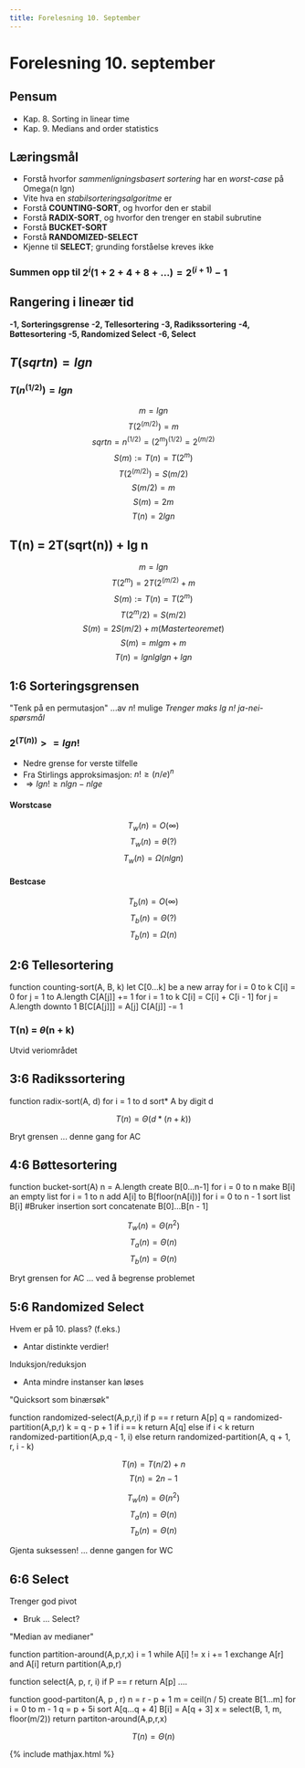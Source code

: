 ```yaml
---
title: Forelesning 10. September
---
```


# Forelesning 10. september

## Pensum
- Kap. 8. Sorting in linear time
- Kap. 9. Medians and order statistics


## Læringsmål
- Forstå hvorfor _sammenligningsbasert sortering_ har en _worst-case_ på Omega(n lgn)
- Vite hva en _stabilsorteringsalgoritme_ er
- Forstå **COUNTING-SORT**, og hvorfor den er stabil
- Forstå **RADIX-SORT**, og hvorfor den trenger en stabil subrutine
- Forstå **BUCKET-SORT**
- Forstå **RANDOMIZED-SELECT**
- Kjenne til **SELECT**; grunding forståelse kreves ikke


### Summen opp til $2^i (1+2+4+8+...) = 2^(i+1) - 1$

## Rangering i lineær tid

**-1, Sorteringsgrense**
**-2, Tellesortering**
**-3, Radikssortering**
**-4, Bøttesortering**
**-5, Randomized Select**
**-6, Select**

## $T(sqrt{n}) = lg n$
### $T(n^(1/2)) = lg n$
$$m = lg n$$
$$T(2^(m/2)) = m$$
$$sqrt{n} = n^(1/2) = (2^m)^(1/2) = 2^(m/2)$$
$$S(m) := T(n) = T(2^m)$$
$$T(2^(m/2)) = S(m/2)$$
$$S(m/2) = m$$
$$S(m) = 2m$$
$$T(n) = 2 lg n$$

## T(n) = 2T(sqrt(n)) + lg n
$$m = lg n$$
$$T(2^m) = 2T(2^(m/2) + m$$
$$S(m) := T(n) = T(2^m)$$
$$T(2^m/2) = S(m/2)$$
$$S(m) = 2S(m/2) + m (Master teoremet)$$
$$S(m) = m lg m + m$$
$$T(n) = lg n lg lg n + lg n$$


## 1:6 Sorteringsgrensen
"Tenk på en permutasjon"
...av $n!$ mulige
_Trenger maks lg n! ja-nei-spørsmål_


### $2^(T(n)) >= lg n!$
- Nedre grense for verste tilfelle
- Fra Stirlings approksimasjon: $n! \geq (n / e)^n$
- $\Rightarrow lg n! \geq n lg n - n lg e$

#### Worstcase
$$T_w(n) = O(\infty)$$
$$T_w(n) = \theta(?)$$
$$T_w(n) = \Omega(n lg n)$$

#### Bestcase
$$T_b(n) = O(\infty)$$
$$T_b(n) = \Theta(?)$$
$$T_b(n) = \Omega(n)$$

## 2:6 Tellesortering
function counting-sort(A, B, k)
    let C[0...k] be a new array
    for i = 0 to k
       C[i] = 0
    for j = 1 to A.length
       C[A[j]] += 1
    for i = 1 to k
       C[i] = C[i] + C[i - 1]
    for j = A.length downto 1
       B[C[A[j]]] = A[j]
       C[A[j]] -= 1

### T(n) = $\theta$(n + k)
Utvid veriområdet

## 3:6 Radikssortering
function radix-sort(A, d)
    for i = 1 to d
       sort* A by digit d

$$T(n) = \Theta(d * (n + k))$$

Bryt grensen
... denne gang for AC

## 4:6 Bøttesortering
function bucket-sort(A)
    n = A.length
    create B[0...n-1]
    for i = 0 to n
       make B[i] an empty list
    for i = 1 to n
       add A[i] to B[floor(nA[i])]
    for i = 0 to n - 1
       sort list B[i] #Bruker insertion sort
    concatenate B[0]...B[n - 1]

$$T_w(n) = \Theta(n^2)$$
$$T_a(n) = \Theta(n)$$
$$T_b(n) = \Theta(n)$$

Bryt grensen for AC
... ved å begrense problemet

## 5:6 Randomized Select

Hvem er på 10. plass? (f.eks.)
- Antar distinkte verdier!

Induksjon/reduksjon
- Anta mindre instanser kan løses

"Quicksort som binærsøk"

function randomized-select(A,p,r,i)
    if p == r
       return A[p]
    q = randomized-partition(A,p,r)
    k = q - p + 1
    if i == k
       return A[q]
    else if i < k
       return randomized-partition(A,p,q - 1, i)
    else
       return randomized-partition(A, q + 1, r, i - k)

$$T(n) = T(n / 2) + n$$
$$T(n) = 2n - 1$$

$$T_w(n) = \Theta(n^2)$$
$$T_a(n) = \Theta(n)$$
$$T_b(n) = \Theta(n)$$

Gjenta suksessen!
... denne gangen for WC

## 6:6 Select

Trenger god pivot
- Bruk ... Select?

"Median av medianer"

function partition-around(A,p,r,x)
    i = 1
    while A[i] != x
       i += 1
    exchange A[r] and A[i]
    return partition(A,p,r)

function select(A, p, r, i)
    if P == r
       return A[p]
    ....


function good-partiton(A, p , r)
    n = r - p + 1
    m = ceil(n / 5)
    create B[1...m]
    for i = 0 to m - 1
       q = p + 5i
       sort A[q...q + 4]
       B[i] = A[q + 3]
    x = select(B, 1, m, floor(m/2))
    return partiton-around(A,p,r,x)

$$T(n) = \Theta(n)$$

{% include mathjax.html %}
